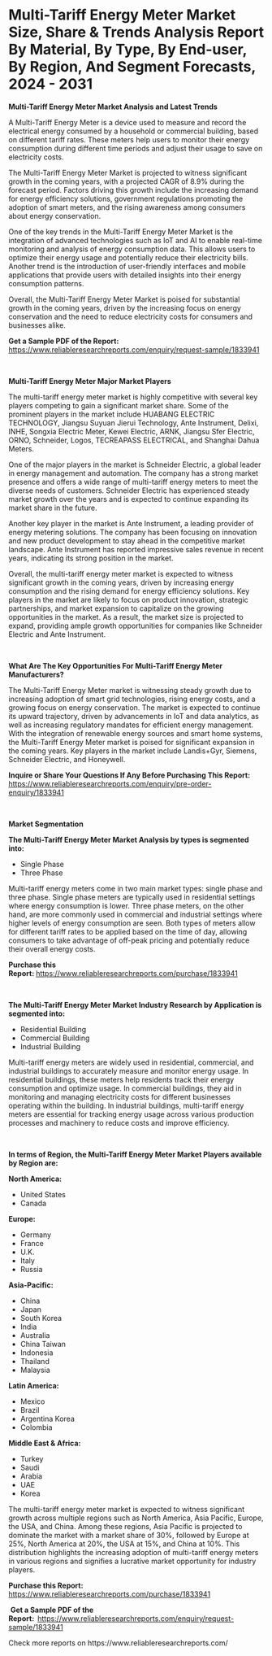 <p><h1>Multi-Tariff Energy Meter Market Size, Share & Trends Analysis Report By Material, By Type, By End-user, By Region, And Segment Forecasts, 2024 - 2031</h1></p><p><strong>Multi-Tariff Energy Meter Market Analysis and Latest Trends</strong></p>
<p><p>A Multi-Tariff Energy Meter is a device used to measure and record the electrical energy consumed by a household or commercial building, based on different tariff rates. These meters help users to monitor their energy consumption during different time periods and adjust their usage to save on electricity costs. </p><p>The Multi-Tariff Energy Meter Market is projected to witness significant growth in the coming years, with a projected CAGR of 8.9% during the forecast period. Factors driving this growth include the increasing demand for energy efficiency solutions, government regulations promoting the adoption of smart meters, and the rising awareness among consumers about energy conservation. </p><p>One of the key trends in the Multi-Tariff Energy Meter Market is the integration of advanced technologies such as IoT and AI to enable real-time monitoring and analysis of energy consumption data. This allows users to optimize their energy usage and potentially reduce their electricity bills. Another trend is the introduction of user-friendly interfaces and mobile applications that provide users with detailed insights into their energy consumption patterns. </p><p>Overall, the Multi-Tariff Energy Meter Market is poised for substantial growth in the coming years, driven by the increasing focus on energy conservation and the need to reduce electricity costs for consumers and businesses alike.</p></p>
<p><strong>Get a Sample PDF of the Report:&nbsp;</strong> <a href="https://www.reliableresearchreports.com/enquiry/request-sample/1833941">https://www.reliableresearchreports.com/enquiry/request-sample/1833941</a></p>
<p>&nbsp;</p>
<p><strong>Multi-Tariff Energy Meter Major Market Players</strong></p>
<p><p>The multi-tariff energy meter market is highly competitive with several key players competing to gain a significant market share. Some of the prominent players in the market include HUABANG ELECTRIC TECHNOLOGY, Jiangsu Suyuan Jierui Technology, Ante Instrument, Delixi, INHE, Songxia Electric Meter, Kewei Electric, ARNK, Jiangsu Sfer Electric, ORNO, Schneider, Logos, TECREAPASS ELECTRICAL, and Shanghai Dahua Meters.</p><p>One of the major players in the market is Schneider Electric, a global leader in energy management and automation. The company has a strong market presence and offers a wide range of multi-tariff energy meters to meet the diverse needs of customers. Schneider Electric has experienced steady market growth over the years and is expected to continue expanding its market share in the future.</p><p>Another key player in the market is Ante Instrument, a leading provider of energy metering solutions. The company has been focusing on innovation and new product development to stay ahead in the competitive market landscape. Ante Instrument has reported impressive sales revenue in recent years, indicating its strong position in the market.</p><p>Overall, the multi-tariff energy meter market is expected to witness significant growth in the coming years, driven by increasing energy consumption and the rising demand for energy efficiency solutions. Key players in the market are likely to focus on product innovation, strategic partnerships, and market expansion to capitalize on the growing opportunities in the market. As a result, the market size is projected to expand, providing ample growth opportunities for companies like Schneider Electric and Ante Instrument.</p></p>
<p>&nbsp;</p>
<p><strong>What Are The Key Opportunities For Multi-Tariff Energy Meter Manufacturers?</strong></p>
<p><p>The Multi-Tariff Energy Meter market is witnessing steady growth due to increasing adoption of smart grid technologies, rising energy costs, and a growing focus on energy conservation. The market is expected to continue its upward trajectory, driven by advancements in IoT and data analytics, as well as increasing regulatory mandates for efficient energy management. With the integration of renewable energy sources and smart home systems, the Multi-Tariff Energy Meter market is poised for significant expansion in the coming years. Key players in the market include Landis+Gyr, Siemens, Schneider Electric, and Honeywell.</p></p>
<p><strong>Inquire or Share Your Questions If Any Before Purchasing This Report:</strong> <a href="https://www.reliableresearchreports.com/enquiry/pre-order-enquiry/1833941">https://www.reliableresearchreports.com/enquiry/pre-order-enquiry/1833941</a></p>
<p>&nbsp;</p>
<p><strong>Market Segmentation</strong></p>
<p><strong>The Multi-Tariff Energy Meter Market Analysis by types is segmented into:</strong></p>
<p><ul><li>Single Phase</li><li>Three Phase</li></ul></p>
<p><p>Multi-tariff energy meters come in two main market types: single phase and three phase. Single phase meters are typically used in residential settings where energy consumption is lower. Three phase meters, on the other hand, are more commonly used in commercial and industrial settings where higher levels of energy consumption are seen. Both types of meters allow for different tariff rates to be applied based on the time of day, allowing consumers to take advantage of off-peak pricing and potentially reduce their overall energy costs.</p></p>
<p><strong>Purchase this Report:&nbsp;</strong><a href="https://www.reliableresearchreports.com/purchase/1833941">https://www.reliableresearchreports.com/purchase/1833941</a></p>
<p>&nbsp;</p>
<p><strong>The Multi-Tariff Energy Meter Market Industry Research by Application is segmented into:</strong></p>
<p><ul><li>Residential Building</li><li>Commercial Building</li><li>Industrial Building</li></ul></p>
<p><p>Multi-tariff energy meters are widely used in residential, commercial, and industrial buildings to accurately measure and monitor energy usage. In residential buildings, these meters help residents track their energy consumption and optimize usage. In commercial buildings, they aid in monitoring and managing electricity costs for different businesses operating within the building. In industrial buildings, multi-tariff energy meters are essential for tracking energy usage across various production processes and machinery to reduce costs and improve efficiency.</p></p>
<p>&nbsp;</p>
<p><strong>In terms of Region, the Multi-Tariff Energy Meter Market Players available by Region are:</strong></p>
<p>
    <p> <strong> North America: </strong>
        <ul>
            <li>United States</li>
            <li>Canada</li>
        </ul>
        </p> 
    <p> <strong> Europe: </strong>
        <ul>
            <li>Germany</li>
            <li>France</li>
            <li>U.K.</li>
            <li>Italy</li>
            <li>Russia</li>
        </ul>
        </p> 
    <p> <strong> Asia-Pacific: </strong>
        <ul>
            <li>China</li>
            <li>Japan</li>
            <li>South Korea</li>
            <li>India</li>
            <li>Australia</li>
            <li>China Taiwan</li>
            <li>Indonesia</li>
            <li>Thailand</li>
            <li>Malaysia</li>
        </ul>
        </p> 
    <p> <strong> Latin America: </strong>
        <ul>
            <li>Mexico</li>
            <li>Brazil</li>
            <li>Argentina Korea</li>
            <li>Colombia</li>
        </ul>
        </p> 
    <p> <strong> Middle East & Africa: </strong>
        <ul>
            <li>Turkey</li>
            <li>Saudi</li>
            <li>Arabia</li>
            <li>UAE</li>
            <li>Korea</li>
        </ul>
    </p>
    </p>
<p><p>The multi-tariff energy meter market is expected to witness significant growth across multiple regions such as North America, Asia Pacific, Europe, the USA, and China. Among these regions, Asia Pacific is projected to dominate the market with a market share of 30%, followed by Europe at 25%, North America at 20%, the USA at 15%, and China at 10%. This distribution highlights the increasing adoption of multi-tariff energy meters in various regions and signifies a lucrative market opportunity for industry players.</p></p>
<p><strong>Purchase this Report: </strong><a href="https://www.reliableresearchreports.com/purchase/1833941">https://www.reliableresearchreports.com/purchase/1833941</a></p>
<p>&nbsp;<strong>Get a Sample PDF of the Report:&nbsp;&nbsp;</strong><a href="https://www.reliableresearchreports.com/enquiry/request-sample/1833941">https://www.reliableresearchreports.com/enquiry/request-sample/1833941</a></p>
<p><strong></strong></p>
<p>Check more reports on https://www.reliableresearchreports.com/</p>